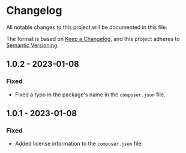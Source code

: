 # Changelog

All notable changes to this project will be documented in this file.

The format is based on [Keep a Changelog](https://keepachangelog.com/en/1.0.0/),
and this project adheres to [Semantic Versioning](https://semver.org/spec/v2.0.0.html).


## 1.0.2 - 2023-01-08
### Fixed
- Fixed a typo in the package's name in the `composer.json` file.

## 1.0.1 - 2023-01-08
### Fixed
- Added license information to the `composer.json` file.
